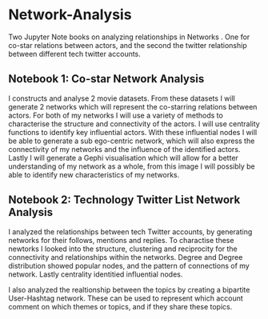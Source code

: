 # Network-Analysis
Two Jupyter Note books on analyzing relationships in Networks . One for co-star relations between actors, and the second the twitter relationship between different tech twitter accounts.

## Notebook 1: Co-star Network Analysis
I constructs and analyse 2 movie datasets. From these datasets I will generate 2 networks which will represent the co-starring relations between actors. For both of my networks I will use a variety of methods to characterise the structure and connectivity of the actors. I will use centrality functions to identify key influential actors. With these influential nodes I will be able to generate a sub ego-centric network, which will also express the connectivity of my networks and the influence of the identified actors. Lastly I will generate a Gephi visualisation which will allow for a better understanding of my network as a whole, from this image I will possibly be able to identify new characteristics of my networks.


## Notebook 2: Technology Twitter List Network Analysis
I analyzed the relationships between tech Twitter accounts, by generating networks for their follows, mentions and replies. To charactise these newtorks I looked into the structure, clustering and reciprocity for the connectivity and relationships within the networks. Degree and Degree distribution showed popular nodes, and the pattern of connections of my network. Lastly centrality identitied influential nodes.

I also analyzed the realtionship between the topics by creating a bipartite User-Hashtag network. These can be used to represent which account comment on which themes or topics, and if they share these topics.
